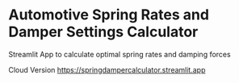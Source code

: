 # Automotive Spring Rates and Damper Settings Calculator
Streamlit App to calculate optimal spring rates and damping forces

Cloud Version
https://springdampercalculator.streamlit.app
